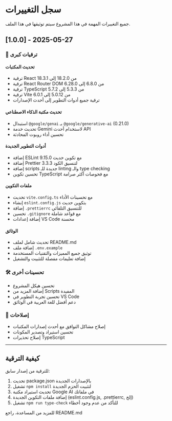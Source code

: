 # سجل التغييرات

جميع التغييرات المهمة في هذا المشروع سيتم توثيقها في هذا الملف.

## [1.0.0] - 2025-05-27

### 🚀 ترقيات كبرى

#### تحديث المكتبات

- ترقية React من 18.2.0 إلى 18.3.1
- ترقية React Router DOM من 6.8.0 إلى 6.28.0
- ترقية TypeScript من 5.3.3 إلى 5.7.2
- ترقية Vite من 5.0.12 إلى 6.0.1
- ترقية جميع أدوات التطوير إلى أحدث الإصدارات

#### تحديث مكتبة الذكاء الاصطناعي

- استبدال `@google/genai` بـ `@google/generative-ai` (0.21.0)
- تحديث خدمة Gemini لاستخدام أحدث API
- تحسين أداء روبوت المحادثة

#### أدوات التطوير الجديدة

- إضافة ESLint 9.15.0 مع تكوين حديث
- إضافة Prettier 3.3.3 لتنسيق الكود
- إضافة scripts جديدة للـ linting والـ type checking
- تحسين تكوين TypeScript مع فحوصات أكثر صرامة

#### ملفات التكوين

- تحديث `vite.config.ts` مع تحسينات الأداء
- إنشاء `eslint.config.js` بتكوين حديث
- إضافة `.prettierrc` للتنسيق التلقائي
- تحسين `.gitignore` مع قواعد شاملة
- إضافة إعدادات VS Code محسنة

#### الوثائق

- تحديث شامل لملف README.md
- إضافة ملف `.env.example`
- توثيق جميع المميزات والتقنيات المستخدمة
- إضافة تعليمات مفصلة للتثبيت والتشغيل

### 🛠️ تحسينات أخرى

- تحسين هيكل المشروع
- إضافة المزيد من Scripts المفيدة
- تحسين تجربة التطوير في VS Code
- دعم أفضل للغة العربية في الوثائق

### 🔧 إصلاحات

- إصلاح مشاكل التوافق مع أحدث إصدارات المكتبات
- تحسين استيراد وتصدير المكونات
- إصلاح تحذيرات TypeScript

---

## كيفية الترقية

للترقية من إصدار سابق:

1. تحديث package.json بالإصدارات الجديدة
2. تشغيل `npm install` لتثبيت الحزم الجديدة
3. تحديث استيراد مكتبة Google AI في ملفاتك
4. إضافة ملفات التكوين الجديدة (eslint.config.js, .prettierrc, إلخ)
5. تشغيل `npm run type-check` للتأكد من عدم وجود أخطاء

للمزيد من المساعدة، راجع README.md
